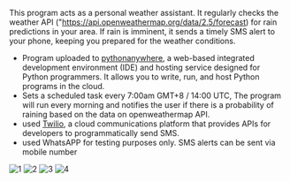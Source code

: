 This program acts as a personal weather assistant. It regularly checks the weather API ("https://api.openweathermap.org/data/2.5/forecast) for rain predictions in your area. 
If rain is imminent, it sends a timely SMS alert to your phone, keeping you prepared for the weather conditions.

- Program uploaded to [pythonanywhere](https://www.pythonanywhere.com/), a web-based integrated development environment (IDE)
and hosting service designed for Python programmers. It allows you to write, run, and host Python programs in the cloud.
- Sets a scheduled task every 7:00am GMT+8 / 14:00 UTC, The program will run every morning and notifies the user if there
is a probability of raining based on the data on openweathermap API.
- used [Twilio](https://www.twilio.com/en-us/), a cloud communications platform that provides APIs for developers to programmatically send SMS.
- used WhatsAPP for testing purposes only. SMS alerts can be sent via mobile number


![1](https://github.com/user-attachments/assets/4815ee23-3fe6-4a75-9032-ee8e2599a769)
![2](https://github.com/user-attachments/assets/bf828ede-562a-4248-afda-ea0c456d9d98)
![3](https://github.com/user-attachments/assets/0f2b12fe-6b83-4303-a6bf-f55df44bd08d)
![4](https://github.com/user-attachments/assets/60a671db-a3c6-4023-9061-d577ba912d0b)
